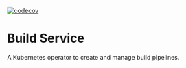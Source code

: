 [![codecov](https://codecov.io/gh/redhat-appstudio/build-service/branch/main/graph/badge.svg)](https://codecov.io/gh/redhat-appstudio/build-service)
# Build Service 

A Kubernetes operator to create and manage build pipelines.
